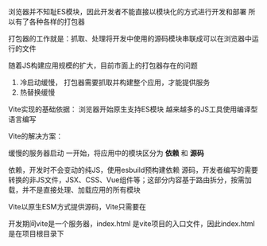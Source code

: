 浏览器并不知耻ES模块，因此开发者不能直接以模块化的方式进行开发和部署
所以有了各种各样的打包器

打包器的工作就是：抓取、处理将开发中使用的源码模块串联成可以在浏览器中运行的文件

随着JS构建应用规模的扩大，目前市面上的打包器存在的问题
1. 冷启动缓慢， 打包器需要抓取并构建整个应用，才能提供服务
2. 热替换缓慢

Vite实现的基础依据：
浏览器开始原生支持ES模块
越来越多的JS工具使用编译型语言编写

Vite的解决方案：

缓慢的服务器启动
一开始，将应用中的模块区分为 **依赖** 和 **源码**

依赖，开发时不会变动的纯JS，使用esbuild预构建依赖
源码，开发者编写的需要转换的非JS文件，JSX、CSS、Vue组件等；这部分内容基于路由拆分，按需加载，并不是直接处理、加载应用的所有模块


Vite以原生ESM方式提供源码，Vite只需要在



开发期间vite是一个服务器，index.html 是vite项目的入口文件，因此index.html
是在项目根目录下




